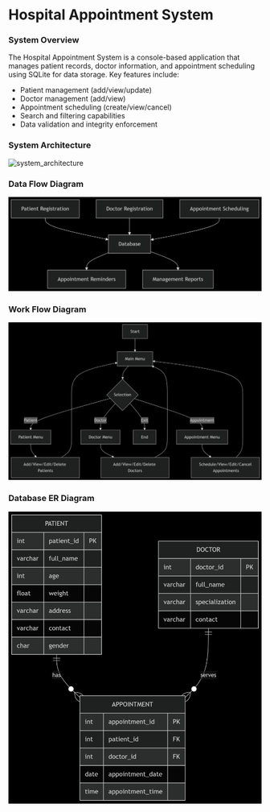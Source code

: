 # Hospital Appointment System

### System Overview
The Hospital Appointment System is a console-based application that manages patient records, doctor information, and appointment scheduling using SQLite for data storage. Key features include:

* Patient management (add/view/update)
* Doctor management (add/view)
* Appointment scheduling (create/view/cancel)
* Search and filtering capabilities
* Data validation and integrity enforcement

### System Architecture
![system_architecture](./system_achitecture.png)

### Data Flow Diagram
![Data Flow Diagram](./data_flow_diagram.png)

### Work Flow Diagram
![Work Flow Diagram](./work_flow_diagram.png)

### Database ER Diagram
![DB_ER_diagram](./DB_ER_diagram.png)
